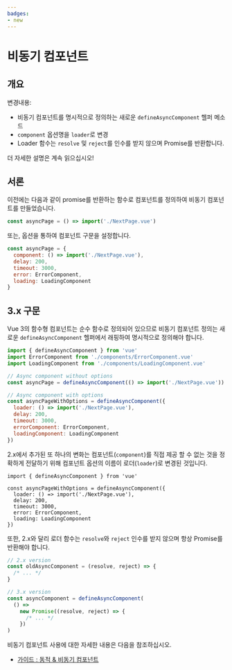 ```yaml
---
badges:
- new
---
```


# 비동기 컴포넌트

## 개요

변경내용:

- 비동기 컴포넌트를 명시적으로 정의하는 새로운 `defineAsyncComponent` 헬퍼 메소드
- `component` 옵션명을 `loader`로 변경
- Loader 함수는 `resolve` 및 `reject`를 인수를 받지 않으며 Promise를 반환합니다.

더 자세한 설명은 계속 읽으십시오!

## 서론

이전에는 다음과 같이 promise를 반환하는 함수로 컴포넌트를 정의하여 비동기 컴포넌트를 만들었습니다.

```js
const asyncPage = () => import('./NextPage.vue')
```

또는, 옵션을 통하여 컴포넌트 구문을 설정합니다.

```js
const asyncPage = {
  component: () => import('./NextPage.vue'),
  delay: 200,
  timeout: 3000,
  error: ErrorComponent,
  loading: LoadingComponent
}
```

## 3.x 구문

Vue 3의 함수형 컴포넌트는 순수 함수로 정의되어 있으므로 비동기 컴포넌트 정의는 새로운 `defineAsyncComponent` 헬퍼에서 래핑하여 명시적으로 정의해야 합니다.

```js
import { defineAsyncComponent } from 'vue'
import ErrorComponent from './components/ErrorComponent.vue'
import LoadingComponent from './components/LoadingComponent.vue'

// Async component without options
const asyncPage = defineAsyncComponent(() => import('./NextPage.vue'))

// Async component with options
const asyncPageWithOptions = defineAsyncComponent({
  loader: () => import('./NextPage.vue'),
  delay: 200,
  timeout: 3000,
  errorComponent: ErrorComponent,
  loadingComponent: LoadingComponent
})
```

2.x에서 추가된 또 하나의 변화는 컴포넌트(`component`)를 직접 제공 할 수 없는 것을 정확하게 전달하기 위해 컴포넌트 옵션의 이름이 로더(`loader`)로 변경된 것입니다.

```js{4}
import { defineAsyncComponent } from 'vue'

const asyncPageWithOptions = defineAsyncComponent({
  loader: () => import('./NextPage.vue'),
  delay: 200,
  timeout: 3000,
  error: ErrorComponent,
  loading: LoadingComponent
})
```

또한, 2.x와 달리 로더 함수는 `resolve`와 `reject` 인수를 받지 않으며 항상 Promise를 반환해야 합니다.

```js
// 2.x version
const oldAsyncComponent = (resolve, reject) => {
  /* ... */
}

// 3.x version
const asyncComponent = defineAsyncComponent(
  () =>
    new Promise((resolve, reject) => {
      /* ... */
    })
)
```

비동기 컴포넌트 사용에 대한 자세한 내용은 다음을 참조하십시오.

- [가이드 : 동적 & 비동기 컴포넌트](/guide/component-dynamic-async.html#dynamic-components-with-keep-alive)
